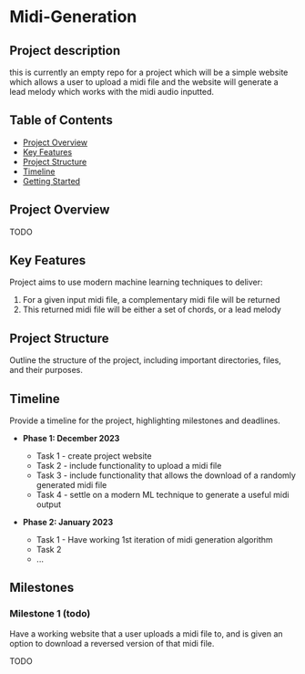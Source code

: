 # Midi-Generation

## Project description
this is currently an empty repo for a project which will be a simple website which allows a user to upload a midi file and the website will generate a lead melody which works with the midi audio inputted. 

## Table of Contents

- [Project Overview](#project-overview)
- [Key Features](#key-features)
- [Project Structure](#project-structure)
- [Timeline](#timeline)
- [Getting Started](#getting-started)

## Project Overview

TODO 

## Key Features

Project aims to use modern machine learning techniques to deliver: 
1. For a given input midi file, a complementary midi file will be returned
2. This returned midi file will be either a set of chords, or a lead melody

## Project Structure

Outline the structure of the project, including important directories, files, and their purposes.

## Timeline

Provide a timeline for the project, highlighting milestones and deadlines.

- **Phase 1: December 2023**
  - Task 1 - create project website 
  - Task 2 - include functionality to upload a midi file
  - Task 3 - include functionality that allows the download of a randomly generated midi file
  - Task 4 - settle on a modern ML technique to generate a useful midi output

- **Phase 2: January 2023**
  - Task 1 - Have working 1st iteration of midi generation algorithm
  - Task 2
  - ...

## Milestones 
### Milestone 1 (todo)
Have a working website that a user uploads a midi file to, and is given an option to download a reversed version of that midi file.

TODO
